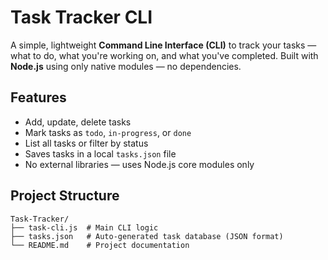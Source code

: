 # Task Tracker CLI

A simple, lightweight **Command Line Interface (CLI)** to track your tasks — what to do, what you're working on, and what you've completed. Built with **Node.js** using only native modules — no dependencies.


## Features

- Add, update, delete tasks
- Mark tasks as `todo`, `in-progress`, or `done`
- List all tasks or filter by status
- Saves tasks in a local `tasks.json` file
- No external libraries — uses Node.js core modules only


## Project Structure
```
Task-Tracker/
├── task-cli.js  # Main CLI logic
├── tasks.json   # Auto-generated task database (JSON format)
└── README.md    # Project documentation
```
